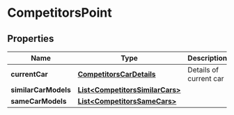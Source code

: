 
# CompetitorsPoint

## Properties
Name | Type | Description | Notes
------------ | ------------- | ------------- | -------------
**currentCar** | [**CompetitorsCarDetails**](CompetitorsCarDetails.md) | Details of current car |  [optional]
**similarCarModels** | [**List&lt;CompetitorsSimilarCars&gt;**](CompetitorsSimilarCars.md) |  |  [optional]
**sameCarModels** | [**List&lt;CompetitorsSameCars&gt;**](CompetitorsSameCars.md) |  |  [optional]



